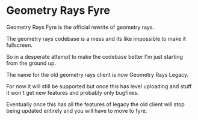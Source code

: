 # Geometry Rays Fyre
 Geometry Rays Fyre is the official rewrite of geometry rays.

 The geometry rays codebase is a mess and its like impossible to make it fullscreen.

 So in a desperate attempt to make the codebase better I'm just starting from the ground up.

 The name for the old geometry rays client is now Geometry Rays Legacy.

 For now it will still be supported but once this has level uploading and stuff it won't get new features and probably only bugfixes.

 Eventually once this has all the features of legacy the old client will stop being updated entirely and you will have to move to fyre.
